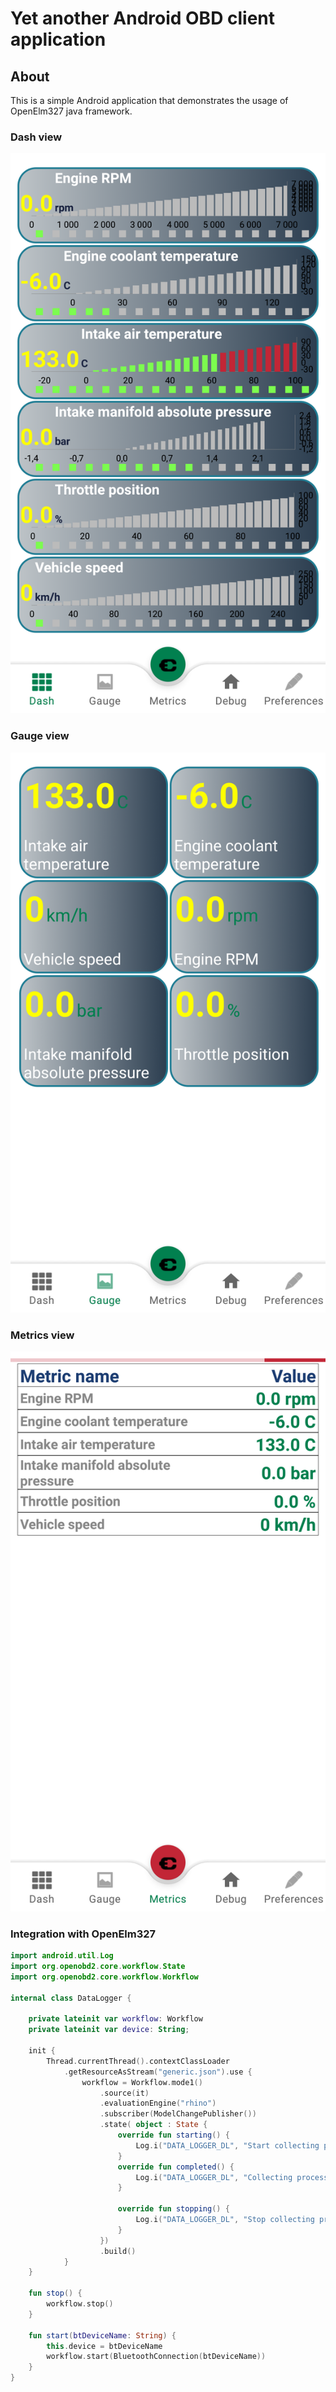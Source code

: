 # Yet another Android OBD client application

## About

This is a simple Android application that demonstrates the usage of OpenElm327 java framework.



### Dash view

![Alt text](./screen5.png?raw=true "Dash view")

### Gauge view

![Alt text](./screen4.png?raw=true "Gauge view")

### Metrics view

![Alt text](./screen1.png?raw=true "Metrics view")

### Integration with OpenElm327

```kotlin
import android.util.Log
import org.openobd2.core.workflow.State
import org.openobd2.core.workflow.Workflow

internal class DataLogger {

    private lateinit var workflow: Workflow
    private lateinit var device: String;

    init {
        Thread.currentThread().contextClassLoader
            .getResourceAsStream("generic.json").use {
                workflow = Workflow.mode1()
                    .source(it)
                    .evaluationEngine("rhino")
                    .subscriber(ModelChangePublisher())
                    .state( object : State {
                        override fun starting() {
                            Log.i("DATA_LOGGER_DL", "Start collecting process for Device: $device")
                        }
                        override fun completed() {
                            Log.i("DATA_LOGGER_DL", "Collecting process completed for Device: $device")
                        }

                        override fun stopping() {
                            Log.i("DATA_LOGGER_DL", "Stop collecting process for Device: $device")
                        }
                    })
                    .build()
            }
    }

    fun stop() {
        workflow.stop()
    }

    fun start(btDeviceName: String) {
        this.device = btDeviceName
        workflow.start(BluetoothConnection(btDeviceName))
    }
}
```


